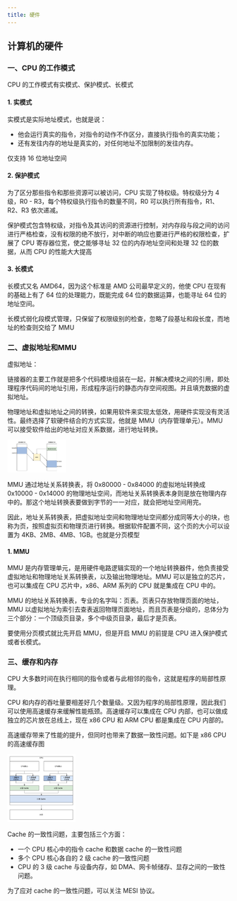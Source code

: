 ```yaml
---
title: 硬件
---
```


## 计算机的硬件

### 一、CPU 的工作模式

CPU 的工作模式有实模式、保护模式、长模式

#### 1. 实模式

实模式是实际地址模式，也就是说：

- 他会运行真实的指令，对指令的动作不作区分，直接执行指令的真实功能；
- 还有发往内存的地址是真实的，对任何地址不加限制的发往内存。

仅支持 16 位地址空间

#### 2. 保护模式

为了区分那些指令和那些资源可以被访问，CPU 实现了特权级。特权级分为 4 级，R0 - R3，每个特权级执行指令的数量不同，R0 可以执行所有指令，R1、R2、R3 依次递减。

保护模式包含特权级，对指令及其访问的资源进行控制，对内存段与段之间的访问进行严格检查，没有权限的绝不放行，对中断的响应也要进行严格的权限检查，扩展了 CPU 寄存器位宽，使之能够寻址 32 位的内存地址空间和处理 32 位的数据，从而 CPU 的性能大大提高

#### 3. 长模式

长模式又名 AMD64，因为这个标准是 AMD 公司最早定义的，他使 CPU 在现有的基础上有了 64 位的处理能力，既能完成 64 位的数据运算，也能寻址 64 位的地址空间。

长模式弱化段模式管理，只保留了权限级别的检查，忽略了段基址和段长度，而地址的检查则交给了 MMU

### 二、虚拟地址和MMU

虚拟地址：

链接器的主要工作就是把多个代码模块组装在一起，并解决模块之间的引用，即处理程序代码间的地址引用，形成程序运行的静态内存空间视图。并且填充数据的虚拟地址。

物理地址和虚拟地址之间的转换，如果用软件来实现太低效，用硬件实现没有灵活性。最终选择了软硬件结合的方式实现，他就是 MMU（内存管理单元）。MMU 可以接受软件给出的地址对应关系数据，进行地址转换。

<img src="./image/mmu原理.png" style="zoom:13%;" />

MMU 通过地址关系转换表，将 0x80000 - 0x84000 的虚拟地址转换成 0x10000 - 0x14000 的物理地址空间，而地址关系转换表本身则是放在物理内存中的。那这个地址转换表要做到字节的一一对应，就会把地址空间用完。

因此，地址关系转换表，把虚拟地址空间和物理地址空间都分成同等大小的块，也称为页，按照虚拟页和物理页进行转换。根据软件配置不同，这个页的大小可以设置为 4KB、2MB、4MB、1GB。也就是分页模型

#### 1. MMU

MMU 是内存管理单元，是用硬件电路逻辑实现的一个地址转换器件，他负责接受虚拟地址和物理地址关系转换表，以及输出物理地址。MMU 可以是独立的芯片，也可以集成在 CPU 芯片中，x86、ARM 系列的 CPU 就是集成在 CPU 中的。

MMU 的地址关系转换表，专业的名字叫：页表。页表只存放物理页面的地址，MMU 以虚拟地址为索引去查表返回物理页面地址，而且页表是分级的，总体分为三个部分：一个顶级页目录，多个中级页目录，最后才是页表。

要使用分页模式就比先开启 MMU，但是开启 MMU 的前提是 CPU 进入保护模式或者长模式。

### 三、缓存和内存

CPU 大多数时间在执行相同的指令或者与此相邻的指令，这就是程序的局部性原理。

CPU 和内存的吞吐量要相差好几个数量级。又因为程序的局部性原理，因此我们可以使用高速缓存来缓解性能瓶颈。高速缓存可以集成在 CPU 内部，也可以做成独立的芯片放在总线上，现在 x86 CPU 和 ARM CPU 都是集成在 CPU 内部的。

高速缓存带来了性能的提升，但同时也带来了数据一致性问题。如下是 x86 CPU 的高速缓存图

<img src="./image/x86高速缓存.png" style="zoom:15%;" />

Cache 的一致性问题，主要包括三个方面：

- 一个 CPU 核心中的指令 cache 和数据 cache 的一致性问题
- 多个 CPU 核心各自的 2 级 cache 的一致性问题
- CPU 的 3 级 cache 与设备内存，如 DMA、网卡帧储存、显存之间的一致性问题。

为了应对 cache 的一致性问题，可以关注 MESI 协议。